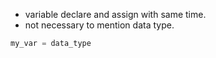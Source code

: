 - variable declare and assign with same time.
- not necessary to mention data type.
```python
my_var = data_type
```

